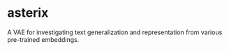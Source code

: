 # asterix
A VAE for investigating text generalization and representation from various pre-trained embeddings.
